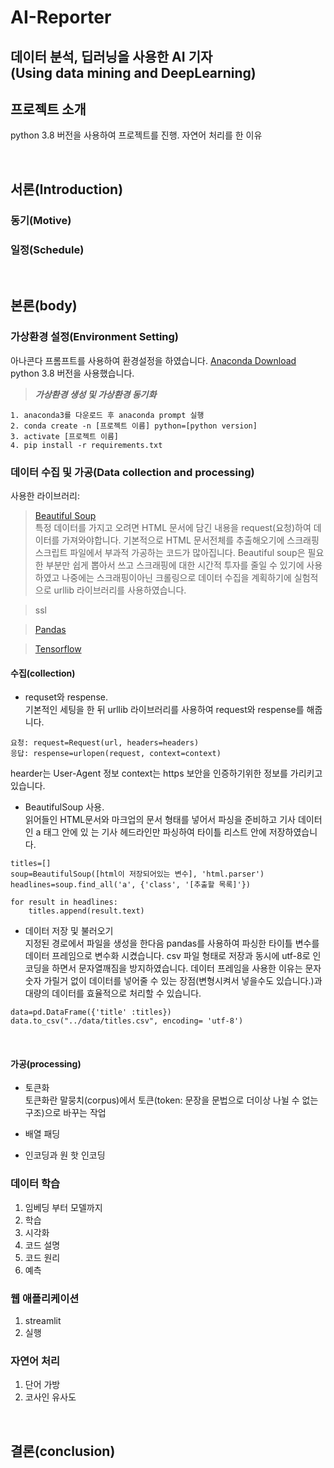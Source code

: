 <!--목표(계획) 설정-->
<!--일단 쓰고나서(틀을 잡고서) 꾸미자-->
AI-Reporter
=============
데이터 분석, 딥러닝을 사용한 AI 기자 
<br/>(Using data mining and DeepLearning)
--------------------
## 프로젝트 소개
python 3.8 버전을 사용하여 프로젝트를 진행.
자연어 처리를 한 이유

<br/>

## 서론(Introduction)
### 동기(Motive)

### 일정(Schedule)

<br/>

## 본론(body) 
### 가상환경 설정(Environment Setting)
아나콘다 프롬프트를 사용하여 환경설정을 하였습니다. [Anaconda Download](https://www.anaconda.com/products/individual)
<br/> 
python 3.8 버전을 사용했습니다. 
> ***가상환경 생성 및 가상환경 동기화***
```
1. anaconda3를 다운로드 후 anaconda prompt 실행
2. conda create -n [프로젝트 이름] python=[python version]
3. activate [프로젝트 이름]
4. pip install -r requirements.txt
```

<!--I using the Anaconda prompt set up the project environment-->
<!--### 주요기능-->

### 데이터 수집 및 가공(Data collection and processing)
사용한 라이브러리:
>[Beautiful Soup](https://www.crummy.com/software/BeautifulSoup/bs4/doc/)  
특정 데이터를 가지고 오려면 HTML 문서에 담긴 내용을 request(요청)하여 데이터를 가져와야합니다. 기본적으로 HTML 문서전체를 추출해오기에 스크래핑 스크립트 파일에서 부과적 가공하는 코드가 많아집니다. Beautiful soup은 필요한 부분만 쉽게 뽑아서 쓰고 스크래핑에 대한 시간적 투자를 줄일 수 있기에 사용하였고 나중에는 스크래핑이아닌 크롤링으로 데이터 수집을 계획하기에 실험적으로 urllib 라이브러리를 사용하였습니다.

>ssl

>[Pandas](https://pandas.pydata.org/)

>[Tensorflow](https://www.tensorflow.org/)

#### 수집(collection)
- requset와 respense.
<br/> 기본적인 세팅을 한 뒤 urllib 라이브러리를 사용하여 request와 respense를 해줍니다.  
```
요청: request=Request(url, headers=headers)
응답: respense=urlopen(request, context=context)
```
hearder는 User-Agent 정보 context는 https 보안을 인증하기위한 정보를 가리키고 있습니다.
<br/>
- BeautifulSoup 사용.
<br/>읽어들인 HTML문서와 마크업의 문서 형태를 넣어서 파싱을 준비하고 기사 데이터인 a 태그 안에 있 는 기사 헤드라인만 파싱하여 타이틀 리스트 안에 저장하였습니다.
```
titles=[]
soup=BeautifulSoup([html이 저장되어있는 변수], 'html.parser')
headlines=soup.find_all('a', {'class', '[추출할 목록]'})

for result in headlines:
    titles.append(result.text)
 ```
 
- 데이터 저장 및 불러오기
<br/> 지정된 경로에서 파일을 생성을 한다음  pandas를 사용하여 파싱한 타이틀 변수를 데이터 프레임으로 변수화 시켰습니다. csv 파일 형태로 저장과 동시에 utf-8로 인코딩을 하면서 문자열깨짐을 방지하였습니다. 데이터 프레임을 사용한 이유는 문자 숫자 가릴거 없이 데이터를 넣어줄 수 있는 장점(변형시켜서 넣을수도 있습니다.)과 대량의 데이터를 효율적으로 처리할 수 있습니다. 
```
data=pd.DataFrame({'title' :titles})
data.to_csv("../data/titles.csv", encoding= 'utf-8')
```
<br/>

#### 가공(processing)
- 토큰화
<br/>토큰화란 말뭉치(corpus)에서 토큰(token: 문장을 문법으로 더이상 나뉠 수 없는 구조)으로 바꾸는 작업

- 배열 패딩
- 인코딩과 원 핫 인코딩

### 데이터 학습
1. 임베딩 부터 모델까지
2. 학습
3. 시각화
4. 코드 설명
5. 코드 원리
6. 예측

### 웹 애플리케이션
1. streamlit
2. 실행

### 자연어 처리
1. 단어 가방
2. 코사인 유사도

<br/>

## 결론(conclusion)<!--느낀점, 알게된점, 깨닳은 점, 새롭게 앞으로 무언가를 해결하고 싶은가-->
